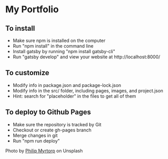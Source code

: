 # My Portfolio

## To install
- Make sure npm is installed on the computer
- Run "npm install" in the command line
- Install gatsby by running "npm install gatsby-cli"
- Run "gatsby develop" and view your website at http://localhost:8000/

## To customize
- Modify info in package.json and package-lock.json
- Modify info in the src/ folder, including pages, images, and project.json
- Hint: search for "placeholder" in the files to get all of them

## To deploy to Github Pages
- Make sure the repository is tracked by Git
- Checkout or create gh-pages branch
- Merge changes in git
- Run "npm run deploy"

Photo by [Philip Myrtorp](https://unsplash.com/@philipmyr) on Unsplash